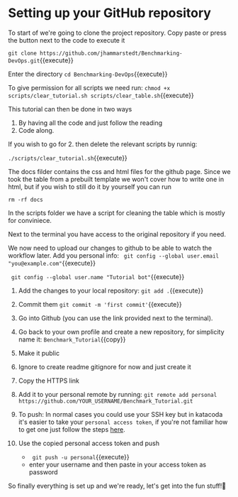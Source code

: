 # Setting up your GitHub repository

To start of we're going to clone the project repository. Copy paste or press the button next to the code to execute it

`git clone https://github.com/jhammarstedt/Benchmarking-DevOps.git`{{execute}}

Enter the directory ```cd Benchmarking-DevOps```{{execute}}

To give permission for all scripts we need run:
`chmod +x scripts/clear_tutorial.sh scripts/clear_table.sh`{{execute}}

This tutorial can then be done in two ways
1. By having all the code and just follow the reading
2. Code along. 

If you wish to go for 2. then delete the relevant scripts by runnig:

`./scripts/clear_tutorial.sh`{{execute}}

The docs filder contains the css and html files for the github page. Since we took the table from a prebuilt template we won't cover how to write one in html, but if you wish to still do it by yourself you can run

`rm -rf docs`

In the scripts folder we have a script for cleaning the table which is mostly for conviniece.

Next to the terminal you have access to the original repository if you need.

We now need to upload our changes to github to be able to watch the workflow later.
Add you personal info: 
``` git config --global user.email "you@example.com"```{{execute}} 

``` git config --global user.name "Tutorial bot"```{{execute}}

1. Add the changes to your local repository: ``` git add . ```{{execute}}
2. Commit them ``` git commit -m 'first commit' ```{{execute}}
3. Go into Github (you can use the link provided next to the terminal).
4. Go back to your own profile and create a new repository, for simplicity name it: ```Benchmark_Tutorial```{{copy}}
5. Make it public
6. Ignore to create readme gitignore for now and just create it
7. Copy the HTTPS link
8. Add it to your personal remote by running: 
```git remote add personal https://github.com/YOUR_USERNAME/Benchmark_Tutorial.git ```

9. To push: In normal cases you could use your SSH key but in katacoda it's easier to take your `personal access token`, if you're not familiar how to get one just follow the steps [here](https://docs.github.com/en/github/authenticating-to-github/creating-a-personal-access-token).
10. Use the copied personal access token and push
    * ``` git push -u personal```{{execute}}
    * enter your username and then paste in your access token as password


So finally everything is set up and we're ready, let's get into the fun stuff!🎈

<!--Since GitHub actions are executed on a repository, we will need to create a repository on GitHub. Fortunately we are able do most of the work from the Katacoda terminal (The Katacoda terminal will be referred to as terminal in this tutorial since we won't use a local terminal on our system).

We will start by creating a new folder which will contain our GitHub repository.
1. Run the following commands in the terminal to create a GitHub repository called tutorial:

` mkdir tutorial`

` cd tutorial`

` git init`

` cat <<EOM> README.md Testing out CI with github actions EOM`

` git add .`

` git commit -m 'first commit' ` 

2. Log into your [GitHub Account](https://github.com/) and create a new <ins>public</ins> repository named "Benchmark_Tutorial".

3. In the terminal run (insert your own GitHub username first)

`git add remote origin https://github.com/INSERT_GITHUB_USERNAME/Benchmark_Tutorial.git `
`git push`
Then enter your credentials. -->


